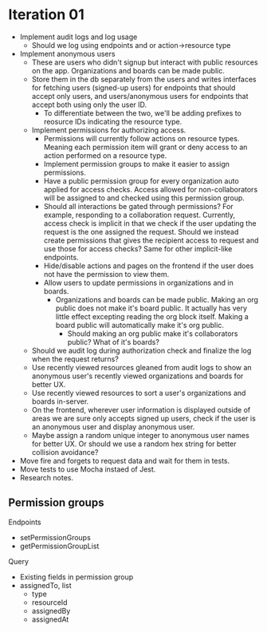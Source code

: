 # Iteration 01

- Implement audit logs and log usage
  - Should we log using endpoints and or action->resource type
- Implement anonymous users
  - These are users who didn't signup but interact with public resources on the app. Organizations and boards can be made public.
  - Store them in the db separately from the users and writes interfaces for fetching users (signed-up users) for endpoints that should accept only users, and users/anonymous users for endpoints that accept both using only the user ID.
    - To differentiate between the two, we'll be adding prefixes to reosurce IDs indicating the resource type.
  - Implement permissions for authorizing access.
    - Permissions will currently follow actions on resource types. Meaning each permission item will grant or deny access to an action performed on a resource type.
    - Implement permission groups to make it easier to assign permissions.
    - Have a public permission group for every organization auto applied for access checks. Access allowed for non-collaborators will be assigned to and checked using this permission group.
    - Should all interactions be gated through permissions? For example, responding to a collaboration request. Currently, access check is implicit in that we check if the user updating the request is the one assigned the request. Should we instead create permissions that gives the recipient access to request and use those for access checks? Same for other implicit-like endpoints.
    - Hide/disable actions and pages on the frontend if the user does not have the permission to view them.
    - Allow users to update permissions in organizations and in boards.
      - Organizations and boards can be made public. Making an org public does not make it's board public. It actually has very little effect excepting reading the org block itself. Making a board public will automatically make it's org public.
        - Should making an org public make it's collaborators public? What of it's boards?
  - Should we audit log during authorization check and finalize the log when the request returns?
  - Use recently viewed resources gleaned from audit logs to show an anonymous user's recently viewed organizations and boards for better UX.
  - Use recently viewed resources to sort a user's organizations and boards in-server.
  - On the frontend, wherever user information is displayed outside of areas we are sure only accepts signed up users, check if the user is an anonymous user and display anonymous user.
  - Maybe assign a random unique integer to anonymous user names for better UX. Or should we use a random hex string for better collision avoidance?
- Move fire and forgets to request data and wait for them in tests.
- Move tests to use Mocha instaed of Jest.
- Research notes.

## Permission groups

Endpoints

- setPermissionGroups
- getPermissionGroupList

Query

- Existing fields in permission group
- assignedTo, list
  - type
  - resourceId
  - assignedBy
  - assignedAt
